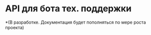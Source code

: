 # API для бота тех. поддержки
*(В разработке. Документация будет пополняться по мере роста проекта)
